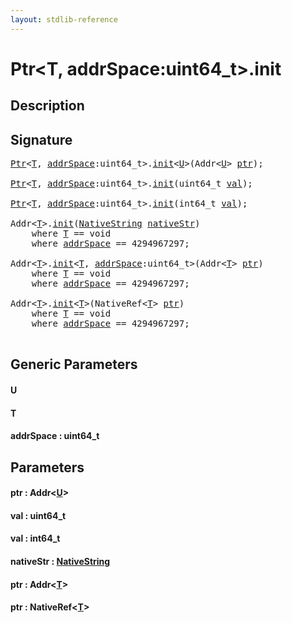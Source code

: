 ```yaml
---
layout: stdlib-reference
---
```


# Ptr\<T, addrSpace:uint64\_t\>\.init

## Description





## Signature 

<pre>
<a href="index.html" class="code_type">Ptr</a>&lt;<a href="init.html#typeparam-T" class="code_type">T</a>, <a href="init.html#decl-addrSpace" class="code_var">addrSpace</a>:uint64_t&gt;.<a href="init.html">init</a>&lt;<a href="init.html#typeparam-U" class="code_type">U</a>&gt;(Addr&lt;<a href="init.html#typeparam-U" class="code_type">U</a>&gt; <a href="init.html#decl-ptr" class="code_param">ptr</a>);

<a href="index.html" class="code_type">Ptr</a>&lt;<a href="init.html#typeparam-T" class="code_type">T</a>, <a href="init.html#decl-addrSpace" class="code_var">addrSpace</a>:uint64_t&gt;.<a href="init.html">init</a>(uint64_t <a href="init.html#decl-val" class="code_param">val</a>);

<a href="index.html" class="code_type">Ptr</a>&lt;<a href="init.html#typeparam-T" class="code_type">T</a>, <a href="init.html#decl-addrSpace" class="code_var">addrSpace</a>:uint64_t&gt;.<a href="init.html">init</a>(int64_t <a href="init.html#decl-val" class="code_param">val</a>);

Addr&lt;<a href="init.html#typeparam-T" class="code_type">T</a>&gt;.<a href="init.html">init</a>(<a href="../nativestring-06/index.html" class="code_type">NativeString</a> <a href="init.html#decl-nativeStr" class="code_param">nativeStr</a>)
    <span class='code_keyword'>where</span> <a href="init.html#typeparam-T" class="code_type">T</a> == <span class="code_keyword">void</span>
    <span class='code_keyword'>where</span> <a href="init.html#decl-addrSpace" class="code_var">addrSpace</a> == 4294967297;

Addr&lt;<a href="init.html#typeparam-T" class="code_type">T</a>&gt;.<a href="init.html">init</a>&lt;<a href="init.html#typeparam-T" class="code_type">T</a>, <a href="init.html#decl-addrSpace" class="code_var">addrSpace</a>:uint64_t&gt;(Addr&lt;<a href="init.html#typeparam-T" class="code_type">T</a>&gt; <a href="init.html#decl-ptr" class="code_param">ptr</a>)
    <span class='code_keyword'>where</span> <a href="init.html#typeparam-T" class="code_type">T</a> == <span class="code_keyword">void</span>
    <span class='code_keyword'>where</span> <a href="init.html#decl-addrSpace" class="code_var">addrSpace</a> == 4294967297;

Addr&lt;<a href="init.html#typeparam-T" class="code_type">T</a>&gt;.<a href="init.html">init</a>&lt;<a href="init.html#typeparam-T" class="code_type">T</a>&gt;(NativeRef&lt;<a href="init.html#typeparam-T" class="code_type">T</a>&gt; <a href="init.html#decl-ptr" class="code_param">ptr</a>)
    <span class='code_keyword'>where</span> <a href="init.html#typeparam-T" class="code_type">T</a> == <span class="code_keyword">void</span>
    <span class='code_keyword'>where</span> <a href="init.html#decl-addrSpace" class="code_var">addrSpace</a> == 4294967297;

</pre>

## Generic Parameters

####  <a id="typeparam-U"></a>U
####  <a id="typeparam-T"></a>T
####  <a id="decl-addrSpace"></a>addrSpace  : uint64\_t

## Parameters

####  <a id="decl-ptr"></a>ptr  : Addr\<[U](init.html#typeparam-U)\>
####  <a id="decl-val"></a>val  : uint64\_t
####  <a id="decl-val"></a>val  : int64\_t
####  <a id="decl-nativeStr"></a>nativeStr  : [NativeString](../nativestring-06/index.html)
####  <a id="decl-ptr"></a>ptr  : Addr\<[T](init.html#typeparam-T)\>
####  <a id="decl-ptr"></a>ptr  : NativeRef\<[T](init.html#typeparam-T)\>

